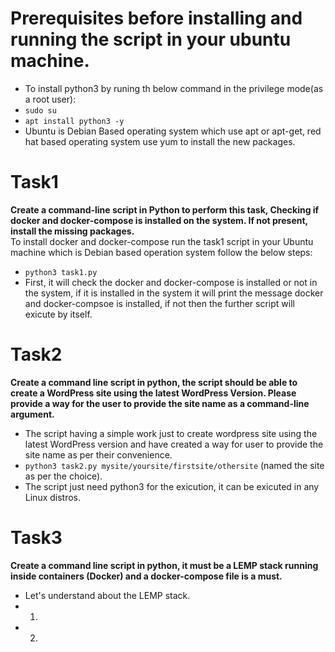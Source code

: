 # Prerequisites before installing and running the script in your ubuntu machine.
* To install python3 by runing th below command in the privilege mode(as a root user):
* `sudo su`
* `apt install python3 -y`
*  Ubuntu is Debian Based operating system which use apt or apt-get, red hat based operating system use yum to install the new packages.
# Task1 
**Create a command-line script in Python to perform this task, Checking if docker and docker-compose is installed on the system. If not present, install the missing 
packages.**
<br>
To install docker and docker-compose run the task1 script in your Ubuntu machine which is Debian based operation system follow the below steps:
* `python3 task1.py`
* First, it will check the docker and docker-compose is installed or not in the system, if it is installed in the system it will print the message docker and docker-compsoe is installed, if not then the further script will exicute by itself.
# Task2
**Create a command line script in python, the script should be able to create a WordPress site using the latest WordPress Version. Please provide a way for the user to provide the site name as a command-line argument.**
* The script having a simple work just to create wordpress site using the latest WordPress version and have created a way for user to provide the site name as per their convenience.
* `python3 task2.py mysite/yoursite/firstsite/othersite` (named the site as per the choice).
*  The script just need python3 for the exicution, it can be exicuted in any Linux distros.
# Task3
**Create a command line script in python, it must be a LEMP stack running inside containers (Docker) and a docker-compose file is a must.**
* Let's understand about the LEMP stack.
* 1. 
* 2.
  
